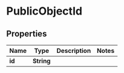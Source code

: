 

# PublicObjectId


## Properties

| Name | Type | Description | Notes |
|------------ | ------------- | ------------- | -------------|
|**id** | **String** |  |  |



